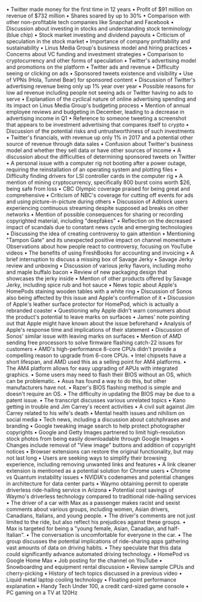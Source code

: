• Twitter made money for the first time in 12 years
• Profit of $91 million on revenue of $732 million
• Shares soared by up to 30%
• Comparison with other non-profitable tech companies like Snapchat and Facebook
• Discussion about investing in stocks and understanding stock terminology (blue chip)
• Stock market investing and dividend payouts
• Criticism of speculation in the stock market
• Importance of company profitability and sustainability
• Linus Media Group's business model and hiring practices
• Concerns about VC funding and investment strategies
• Comparison to cryptocurrency and other forms of speculation
• Twitter's advertising model and promotions on the platform
• Twitter ads and revenue
• Difficulty seeing or clicking on ads
• Sponsored tweets existence and visibility
• Use of VPNs (Hola, Tunnel Bear) for sponsored content
• Discussion of Twitter's advertising revenue being only up 1% year over year
• Possible reasons for low ad revenue including people not seeing ads or Twitter having no ads to serve
• Explanation of the cyclical nature of online advertising spending and its impact on Linus Media Group's budgeting process
• Mention of annual employee reviews and budgeting in December, leading to a decrease in advertising income in Q1
• Reference to someone tweeting a screenshot that appears to be investment advertising that compares itself to crypto
• Discussion of the potential risks and untrustworthiness of such investments
• Twitter's financials, with revenue up only 1% in 2017 and a potential other source of revenue through data sales
• Confusion about Twitter's business model and whether they sell data or have other sources of income
• A discussion about the difficulties of determining sponsored tweets on Twitter
• A personal issue with a computer rig not booting after a power outage, requiring the reinstallation of an operating system and plotting files
• Difficulty finding drivers for LSI controller cards in the computer rig
• A mention of mining cryptocurrency, specifically 800 burst coins worth $26, being safe from loss
• CBC Olympic coverage praised for being great and comprehensive
• Criticism of NBC's coverage for cutting off events for ads and using picture-in-picture during others
• Discussion of Adblock users experiencing continuous streaming despite supposed ad breaks on other networks
• Mention of possible consequences for sharing or recording copyrighted material, including "deepfakes"
• Reflection on the decreased impact of scandals due to constant news cycle and emerging technologies
• Discussing the idea of creating controversy to gain attention
• Mentioning "Tampon Gate" and its unexpected positive impact on channel momentum
• Observations about how people react to controversy, focusing on YouTube videos
• The benefits of using FreshBooks for accounting and invoicing
• A brief interruption to discuss a missing box of Savage Jerky
• Savage Jerky review and unboxing
• Discussion of various jerky flavors, including moho and maple buffalo bacon
• Review of new packaging design that showcases the jerky inside
• Mention of other products offered by Savage Jerky, including spice rub and hot sauce
• News topic about Apple's HomePods staining wooden tables with a white ring
• Discussion of Sonos also being affected by this issue and Apple's confirmation of it
• Discussion of Apple's leather surface protector for HomePod, which is actually a rebranded coaster
• Questioning why Apple didn't warn consumers about the product's potential to leave marks on surfaces
• James' note pointing out that Apple might have known about the issue beforehand
• Analysis of Apple's response time and implications of their statement
• Discussion of Sonos' similar issue with leaving marks on surfaces
• Mention of AMD sending free processors to solve firmware flashing catch-22 issues for customers
• AMD's high-performance 8-core CPUs didn't provide a compelling reason to upgrade from 6-core CPUs.
• Intel chipsets have a short lifespan, and AMD used this as a selling point for AM4 platforms.
• The AM4 platform allows for easy upgrading of APUs with integrated graphics.
• Some users may need to flash their BIOS without an OS, which can be problematic.
• Asus has found a way to do this, but other manufacturers have not.
• Razer's BIOS flashing method is simple and doesn't require an OS.
• The difficulty in updating the BIOS may be due to a patent issue.
• The transcript discusses various unrelated topics
• Kano getting in trouble and Jim Carrey's recent activities
• A civil suit against Jim Carrey related to his wife's death
• Mental health issues and nihilism on social media
• Tech news, including a discussion about catchphrases and branding
• Google tweaking image search to help protect photographer copyrights
• Google and Getty Images partnered to limit high-resolution stock photos from being easily downloadable through Google Images
• Changes include removal of "View image" buttons and addition of copyright notices
• Browser extensions can restore the original functionality, but may not last long
• Users are seeking ways to simplify their browsing experience, including removing unwanted links and features
• A link cleaner extension is mentioned as a potential solution for Chrome users
• Chrome vs Quantum instability issues
• NVIDIA's codenames and potential changes in architecture for data center parts
• Waymo obtaining permit to operate driverless ride-hailing service in Arizona
• Potential cost savings of Waymo's driverless technology compared to traditional ride-hailing services
• The driver of a car with Max as a passenger makes racist and sexist comments about various groups, including women, Asian drivers, Canadians, Italians, and young people.
• The driver's comments are not just limited to the ride, but also reflect his prejudices against these groups.
• Max is targeted for being a "young female, Asian, Canadian, and half-Italian".
• The conversation is uncomfortable for everyone in the car.
• The group discusses the potential implications of ride-sharing apps gathering vast amounts of data on driving habits.
• They speculate that this data could significantly advance automated driving technology.
• HomePod vs Google Home Max
• Job posting for the channel on YouTube
• Snowboarding and equipment rental discussion
• Review sample CPUs and cherry-picking
• History of tech topics discussed in a previous video
• Liquid metal laptop cooling technology
• Floating point performance explanation
• Handy Tech Under 100, a credit card-sized game console
• PC gaming on a TV at 120Hz